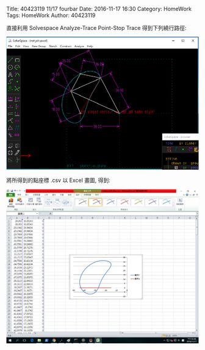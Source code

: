 Title: 40423119 11/17 fourbar
Date: 2016-11-17 16:30
Category: HomeWork
Tags: HomeWork
Author: 40423119

<!-- PELICAN_END_SUMMARY -->
<p>直接利用 Solvespace Analyze-Trace Point-Stop Trace 得到下列繞行路徑:</p>
<p><img src="./../w7/cadpa_w10_4bar.png" width="800" /></p>
<p>將所得到的點座標 .csv 以 Excel 畫圖, 得到:</p>
<p><img src="./../w7/cadpa_w10_4bar_1.png" width="800" /></p>